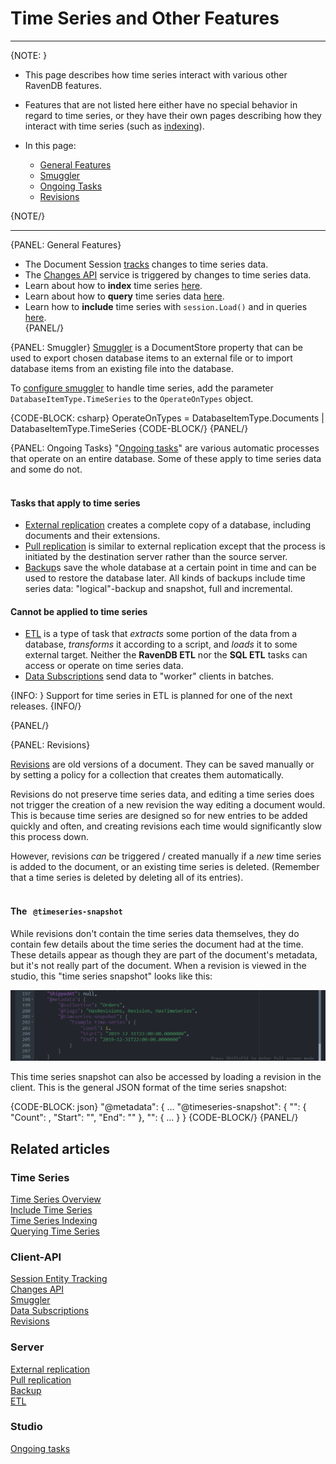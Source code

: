 ﻿# Time Series and Other Features

---

{NOTE: }

* This page describes how time series interact with various other RavenDB 
features.  

* Features that are not listed here either have no special behavior in 
regard to time series, or they have their own pages describing how they 
interact with time series (such as [indexing](../../document-extensions/timeseries/indexing)).

* In this page:  
  * [General Features](../../document-extensions/timeseries/time-series-and-other-features#general-features)  
  * [Smuggler](../../document-extensions/timeseries/time-series-and-other-features#smuggler)  
  * [Ongoing Tasks](../../document-extensions/timeseries/time-series-and-other-features#ongoing-tasks)  
  * [Revisions](../../document-extensions/timeseries/time-series-and-other-features#revisions)  

{NOTE/}

---

{PANEL: General Features}  

* The Document Session [tracks](../../client-api/session/what-is-a-session-and-how-does-it-work#tracking-changes) 
changes to time series data.  
* The [Changes API](../../client-api/changes/what-is-changes-api) service 
is triggered by changes to time series data.  
* Learn about how to **index** time series [here](../../document-extensions/timeseries/indexing).  
* Learn about how to **query** time series data [here](../../document-extensions/timeseries/querying/overview-and-syntax).  
* Learn how to **include** time series with `session.Load()` and in queries 
[here](../../document-extensions/timeseries/client-api/session/include/overview).  
{PANEL/}

{PANEL: Smuggler}
[Smuggler](../../client-api/smuggler/what-is-smuggler) is a DocumentStore 
property that can be used to export chosen database items to an external 
file or to import database items from an existing file into the database.  

To [configure smuggler](../../client-api/smuggler/what-is-smuggler#databasesmugglerexportoptions) 
to handle time series, add the parameter `DatabaseItemType.TimeSeries` 
to the `OperateOnTypes` object.  

{CODE-BLOCK: csharp}
OperateOnTypes = DatabaseItemType.Documents
                 | DatabaseItemType.TimeSeries
{CODE-BLOCK/}
{PANEL/}

{PANEL: Ongoing Tasks}
"[Ongoing tasks](../../studio/database/tasks/ongoing-tasks/general-info)" are 
various automatic processes that operate on an entire database. Some of these 
apply to time series data and some do not.  
<br/>

#### Tasks that apply to time series

* [External replication](../../server/ongoing-tasks/external-replication) 
creates a complete copy of a database, including documents and their extensions.  
* [Pull replication](../../server/ongoing-tasks/pull-replication) is similar 
to external replication except that the process is initiated by the 
destination server rather than the source server.  
* [Backup](../../client-api/operations/maintenance/backup/backup)s save the 
whole database at a certain point in time and can be used to restore the 
database later. All kinds of backups include time series data: "logical"-backup 
and snapshot, full and incremental.  

#### Cannot be applied to time series

* [ETL](../../server/ongoing-tasks/etl/basics) is a type of task that _extracts_ 
some portion of the data from a database, _transforms_ it according to a script, 
and _loads_ it to some external target. Neither the **RavenDB ETL** nor the 
**SQL ETL** tasks can access or operate on time series data.  
* [Data Subscriptions](../../client-api/data-subscriptions/what-are-data-subscriptions) 
send data to "worker" clients in batches.

{INFO: }
Support for time series in ETL is planned for one of the next releases.
{INFO/}

{PANEL/}

{PANEL: Revisions}

[Revisions](../../client-api/session/revisions/what-are-revisions) are old 
versions of a document. They can be saved manually or by setting a policy for 
a collection that creates them automatically.  

Revisions do not preserve time series data, and editing a time series does 
not trigger the creation of a new revision the way editing a document would. 
This is because time series are designed so for new entries to be added 
quickly and often, and creating revisions each time would significantly slow 
this process down.  

However, revisions _can_ be triggered / created manually if a _new_ time series 
is added to the document, or an existing time series is deleted. (Remember that 
a time series is deleted by deleting all of its entries).  
</br>

#### The &nbsp; `@timeseries-snapshot`

While revisions don't contain the time series data themselves, they do contain 
few details about the time series the document had at the time. These details 
appear as though they are part of the document's metadata, but it's not really 
part of the document. When a revision is viewed in the studio, this 
"time series snapshot" looks like this:  

![](images/TSSnapshot.png)

This time series snapshot can also be accessed by loading a revision in the 
client. This is the general JSON format of the time series snapshot:  

{CODE-BLOCK: json}
"@metadata": {
    ...
    "@timeseries-snapshot": {
        "<the name of a time series>": {
            "Count": <the number of entries>,
            "Start": "<timestamp of first entry>",
            "End": "<timestamp of last entry>"
        },
        "<the name of the next time series>": { ... }
    }
{CODE-BLOCK/}
{PANEL/}

## Related articles  

### Time Series  
[Time Series Overview](../../document-extensions/timeseries/overview)  
[Include Time Series](../../document-extensions/timeseries/client-api/session/include/overview)  
[Time Series Indexing](../../document-extensions/timeseries/indexing)  
[Querying Time Series](../../document-extensions/timeseries/querying/overview-and-syntax)  

### Client-API  
[Session Entity Tracking](../../client-api/session/what-is-a-session-and-how-does-it-work#tracking-changes)  
[Changes API](../../client-api/changes/what-is-changes-api)  
[Smuggler](../../client-api/smuggler/what-is-smuggler)  
[Data Subscriptions](../../client-api/data-subscriptions/what-are-data-subscriptions)  
[Revisions](../../client-api/session/revisions/what-are-revisions)  

### Server  
[External replication](../../server/ongoing-tasks/external-replication)  
[Pull replication](../../server/ongoing-tasks/pull-replication)  
[Backup](../../client-api/operations/maintenance/backup/backup)  
[ETL](../../server/ongoing-tasks/etl/basics)  

### Studio  
[Ongoing tasks](../../studio/database/tasks/ongoing-tasks/general-info)  
